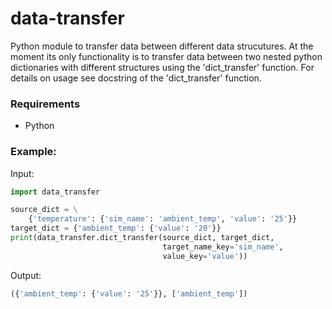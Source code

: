# data-transfer
Python module to transfer data between different data strucutures. At the 
moment its only functionality is to transfer data between two nested python 
dictionaries with different structures using the 'dict_transfer' function. 
For details on usage see docstring of the 'dict_transfer' function.

### Requirements

- Python

### Example:

Input: 
```python
import data_transfer

source_dict = \
    {'temperature': {'sim_name': 'ambient_temp', 'value': '25'}}
target_dict = {'ambient_temp': {'value': '20'}}
print(data_transfer.dict_transfer(source_dict, target_dict, 
                                  target_name_key='sim_name',
                                  value_key='value'))
```
Output: 
```python
({'ambient_temp': {'value': '25'}}, ['ambient_temp'])
```

